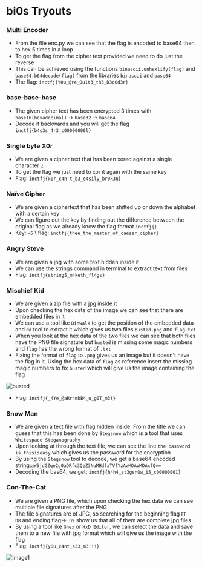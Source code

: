 # bi0s Tryouts

### Multi Encoder
- From the file enc.py we can see that the flag is encoded to base64 then to hex 5 times in a loop
- To get the flag from the cipher text provided we need to do just the reverse
- This can be achieved using the functions `binascii.unhexlify(flag)` and `base64.b64decode(flag)` from the libraries `binascii` and `base64`
- The flag: `inctfj{Y0u_@re_Qu1t3_th3_D3c0d3r}`

### base-base-base
- The given cipher text has been encrypted 3 times with `base16(hexadecimal)` -> `base32` -> `base64`
- Decode it backwards and you will get the flag `inctfj{b4s3s_4r3_c00000000l}`

### Single byte X0r
- We are given a cipher text that has been xored against a single character `z`
- To get the flag we just need to xor it again with the same key
- Flag: `inctfj{x0r_c4n't_b3_e4sily_br0k3n}` 

### Naïve Cipher
- We are given a ciphertext that has been shifted up or down the alphabet with a certain key
- We can figure out the key by finding out the difference between the original flag as we already know the flag format `inctfj{}`
- Key: `-5` \ flag: `inctfj{thee_the_master_of_caeser_cipher}`

### Angry Steve
- We are given a jpg with some text hidden inside it
- We can use the strings command in terminal to extract text from files
- Flag: `inctfj{string5_m4keth_fl4gs}`

### Mischief Kid
- We are given a zip file with a jpg inside it
- Upon checking the hex data of the image we can see that there are embedded files in it
- We can use a tool like `Binwalk` to get the position of the embedded data and `dd` tool to extract it which gives us two files `busted.png` and `flag.txt`
- When you look at the hex data of the two files we can see that both files have the PNG file signature but `busted` is missing some magic numbers and `flag` has the wrong format of `.txt`
- Fixing the format of `flag` to `.png` gives us an image but it doesn't have the flag in it. Using the hex data of `flag` as reference insert the missing magic numbers to fix `busted` which will give us the image containing the flag

![busted](https://user-images.githubusercontent.com/71893695/117829306-43f38680-b290-11eb-90fb-6b6a5e0d9c5f.png)
- Flag: `inctfj{_4Ye_@aRr4mbB4_u_g0T_m3!}`

### Snow Man
- We are given a text file with flag hidden inside. From the title we can guess that this has been done by `Stegsnow` which is a tool that uses `Whitespace Steganography`
- Upon looking at through the text file, we can see the line `the password is thisiseasy` which gives us the password for the encryption
- By using the `Stegsnow` tool to decode, we get a base64 encoded string:`aW5jdGZqe2g0aDRfc3QzZ3NuMHdfaTVfYzAwMDAwMDAxfQ==`
- Decoding the bas64, we get: `inctfj{h4h4_st3gsn0w_i5_c00000001}`

### Con-The-Cat
- We are given a PNG file, which upon checking the hex data we can see multiple file signatures after the PNG
- The file signatures are of JPG, so searching for the beginning flag `FF  D8` and ending flag`FF D9` show us that all of them are complete jpg files
- By using a tool like `Ghex` or `HxD Editor`, we can select the data and save them to a new file with jpg format which will give us the image with the flag
- Flag: `inctfj{y0u_c4nt_s33_m3!!!}`

![image1](https://user-images.githubusercontent.com/71893695/117829498-71403480-b290-11eb-8618-1593cb86ce2a.jpg)
